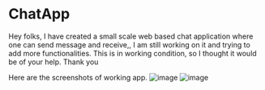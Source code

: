 # ChatApp
Hey folks, I have created a small scale web based chat application where one can send message and receive,, I am still working on it and trying to add more functionalities. This is in working condition, so I thought it would be of your help. Thank you

Here are the screenshots of working app.
![image](https://user-images.githubusercontent.com/60462153/214434473-ee572801-fb92-49e4-b153-7caaa3defe31.png)
![image](https://user-images.githubusercontent.com/60462153/214434602-c3cd7240-ca4d-4da7-b8ff-d41ecf528710.png)
